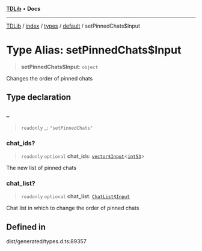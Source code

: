 [**TDLib**](../../../../../../README.md) • **Docs**

***

[TDLib](../../../../../../modules.md) / [index](../../../../../README.md) / [types](../../../README.md) / [default](../README.md) / setPinnedChats$Input

# Type Alias: setPinnedChats$Input

> **setPinnedChats$Input**: `object`

Changes the order of pinned chats

## Type declaration

### \_

> `readonly` **\_**: `"setPinnedChats"`

### chat\_ids?

> `readonly` `optional` **chat\_ids**: [`vector$Input`](vector$Input.md)\<[`int53`](int53.md)\>

The new list of pinned chats

### chat\_list?

> `readonly` `optional` **chat\_list**: [`ChatList$Input`](ChatList$Input.md)

Chat list in which to change the order of pinned chats

## Defined in

dist/generated/types.d.ts:89357
